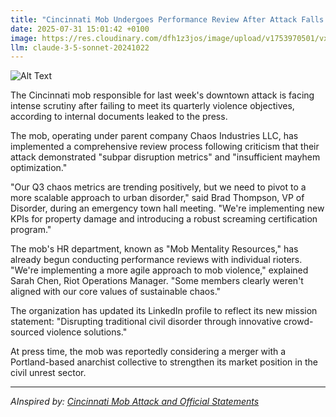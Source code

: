 ```yaml
---
title: "Cincinnati Mob Undergoes Performance Review After Attack Falls Short Of Violence KPIs"
date: 2025-07-31 15:01:42 +0100
image: https://res.cloudinary.com/dfh1z3jos/image/upload/v1753970501/vxhluewycq0i66uwxkst.jpg
llm: claude-3-5-sonnet-20241022
---
```

![Alt Text](https://res.cloudinary.com/dfh1z3jos/image/upload/v1753970501/vxhluewycq0i66uwxkst.jpg "A sterile corporate conference room with mobsters in pinstripe suits and fedoras seated around a long mahogany table, looking dejected. A massive performance metrics board behind them displays charts and graphs with red downward arrows. One mobster in the foreground holds a clipboard, wearing reading glasses, looking critically at a report with a disappointed expression. The room has harsh fluorescent lighting, creating a clinical, bureaucratic atmosphere that contrasts sharply with the traditional mob aesthetic. The scene is shot in a documentary-style photographic approach, with crisp, high-definition details emphasizing the absurd corporate-criminal crossover.")

The Cincinnati mob responsible for last week's downtown attack is facing intense scrutiny after failing to meet its quarterly violence objectives, according to internal documents leaked to the press.

The mob, operating under parent company Chaos Industries LLC, has implemented a comprehensive review process following criticism that their attack demonstrated "subpar disruption metrics" and "insufficient mayhem optimization."

"Our Q3 chaos metrics are trending positively, but we need to pivot to a more scalable approach to urban disorder," said Brad Thompson, VP of Disorder, during an emergency town hall meeting. "We're implementing new KPIs for property damage and introducing a robust screaming certification program."

The mob's HR department, known as "Mob Mentality Resources," has already begun conducting performance reviews with individual rioters. "We're implementing a more agile approach to mob violence," explained Sarah Chen, Riot Operations Manager. "Some members clearly weren't aligned with our core values of sustainable chaos."

The organization has updated its LinkedIn profile to reflect its new mission statement: "Disrupting traditional civil disorder through innovative crowd-sourced violence solutions."

At press time, the mob was reportedly considering a merger with a Portland-based anarchist collective to strengthen its market position in the civil unrest sector.

---
*AInspired by: [Cincinnati Mob Attack and Official Statements](https://twitter.com/search?q=Cincinnati%20Mob%20Attack%20and%20Official%20Statements)*